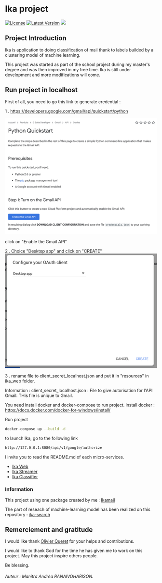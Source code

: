 # Ika project
[![License](https://img.shields.io/badge/License-Apache%202.0-blue.svg)](https://opensource.org/licenses/Apache-2.0)
[![Latest Version](https://img.shields.io/pypi/pyversions/Markdown.svg)]()
[![](https://images.microbadger.com/badges/version/robertbeal/markdown-link-checker.svg)](https://microbadger.com/images/robertbeal/markdown-link-checker "Get your own version badge on microbadger.com")


## Project Introduction
Ika is application to doing classification of mail thank to labels builded by a clustering model of machine learning.

This project was started as part of the school project during my master's degree and was then improved in my free time.
Ika is still under development and more modifications will come.

## Run project in localhost

First of all, you need to go this link to generate credential :

1 . https://developers.google.com/gmail/api/quickstart/python

![Python Quickstart](docs/images/python_quickstart.png)

click on "Enable the Gmail API"

2 . Choice "Desktop app" and click on "CREATE"
![Generate Json](docs/images/python_quickstart_generate_json.png)

3 . rename file to client_secret_localhost.json and put it in "resources" in ika_web folder.

Information : client_secret_localhost.json : File to give autorisation for l'API Gmail. THis file is unique to Gmail.

You need install docker and docker-compose to run project.
install docker : https://docs.docker.com/docker-for-windows/install/

Run project
```bash
docker-compose up --build -d
```

to launch Ika, go to the following link
```bash
http://127.0.0.1:8080/api/v1/google/authorize
```

I invite you to read the README.md of each micro-services.

- [Ika Web](ika_web/README.md)
- [Ika Streamer](ika_streamer/README.md)
- [Ika Classifier](ika_classifier/README.md)

### Information
This project using one package created by me : [Ikamail](https://pypi.org/project/ikamail/)

The part of reseach of machine-learning model has been realized on this repository : [ika-search](https://github.com/Harisonm/ika-research) 

## Remerciement and gratitude
I would like thank <a href="https://github.com/LorgneSchilooch">Olivier Queret</a> for your helps and contributions.

I would like to thank God for the time he has given me to work on this project. May this project inspire others people.

Be blessing.

###### Auteur : *Manitra Andréa RANAIVOHARISON*. 
